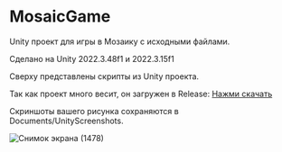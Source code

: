 # MosaicGame
Unity проект для игры в Мозаику с исходными файлами.

Сделано на Unity 2022.3.48f1 и 2022.3.15f1

Сверху представлены скрипты из Unity проекта.

Так как проект много весит, он загружен в Release: [Нажми скачать](https://github.com/Sergey0066/MosaicGame/releases/tag/MosaicGame)

Скриншоты вашего рисунка сохраняются в Documents/UnityScreenshots.

![Снимок экрана (1478)](https://github.com/user-attachments/assets/1dbc9050-69e9-4153-84a1-dd5817f78c64)
